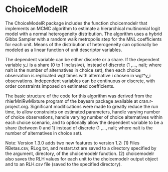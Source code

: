 # ChoiceModelR
The ChoiceModelR package includes the function choicemodelr that implements an MCMC algorithm to estimate a hierarchical multinomial logit model with a normal heterogeneity distribution.  The algorithm uses a hybrid Gibbs Sampler with a random walk metropolis step for the MNL coefficients for each unit.  Means of the distribution of heterogeneity can optionally be modeled as a linear function of unit descriptor variables.

The dependent variable can be either discrete or a share.  If the dependent variable y_i is a share (0 to 1 inclusive), instead of discrete (1 ,..., nalt; where nalt is the number of alternatives in choice set), then each choice observation is replicated wgt times with alternative i chosen in wgt*y_i observations.  Independent variables can be continuous or discrete, with order constraints imposed on estimated coefficients.

The basic structure of the code for this algorithm was derived from the rhierMnlRwMixture program of the bayesm package available at cran.r-project.org.  Significant modifications were made to greatly reduce the run time, to allow constraints on estimated parameters, handle varying number of choice observations, handle varying number of choice alternatives within each choice scenario, and to optionally allow the dependent variable to be a share (between 0 and 1) instead of discrete (1 ,..., nalt; where nalt is the number of alternatives in choice set).

Note: Version 1.3.0 adds two new features to version 1.2:
(1) Files RBetas.csv, RLog.txt, and restart.txt are saved to a directory specified by the argument, directory, of the choicemodelr function.
(2) choicemodelr also saves the RLH values for each unit to the choicemodelr output object and to an RLH.csv file (saved to the specified directory).
